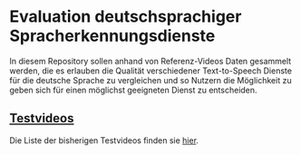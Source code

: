 # Evaluation deutschsprachiger Spracherkennungsdienste 

In diesem Repository sollen anhand von Referenz-Videos Daten gesammelt werden, die es erlauben die Qualität verschiedener Text-to-Speech Dienste für die deutsche Sprache zu vergleichen und so Nutzern die Möglichkeit zu geben sich für einen möglichst geeigneten Dienst zu entscheiden.

## [Testvideos](testvideos.md)

Die Liste der bisherigen Testvideos finden sie [hier](testvideos.md).
